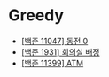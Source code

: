 # Greedy

- [[백준 11047] 동전 0](./1867_rock_removal)
- [[백준 1931] 회의실 배정](./1931_meeting_room)
- [[백준 11399] ATM](./11399_ATM)
